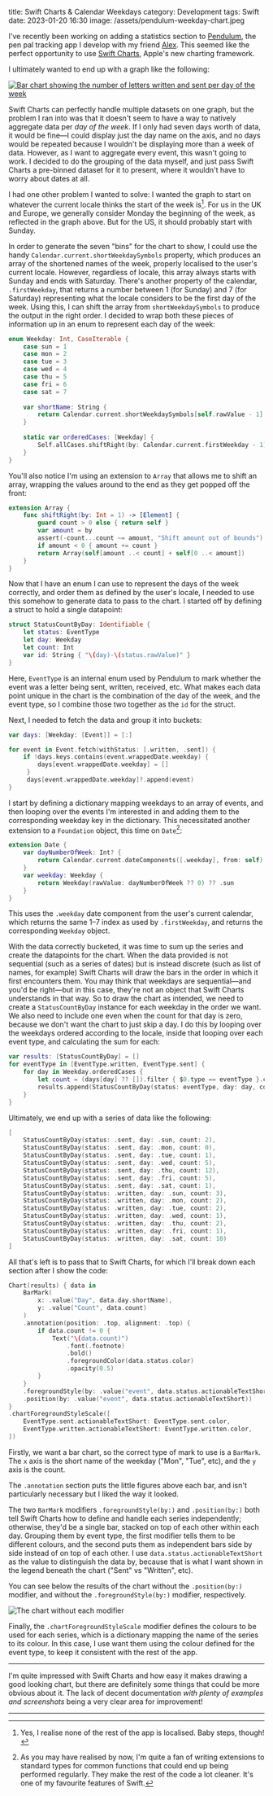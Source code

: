 title: Swift Charts & Calendar Weekdays
category: Development
tags: Swift
date: 2023-01-20 16:30
image: /assets/pendulum-weekday-chart.jpeg

I've recently been working on adding a statistics section to [Pendulum](/pendulum/), the pen pal tracking app I develop with my friend [Alex](https://418teapot.net). This seemed like the perfect opportunity to use [Swift Charts](https://developer.apple.com/documentation/charts), Apple's new charting framework.

I ultimately wanted to end up with a graph like the following:

[![Bar chart showing the number of letters written and sent per day of the week](/assets/pendulum-weekday-chart.jpeg)](/assets/pendulum-weekday-chart.jpeg)

Swift Charts can perfectly handle multiple datasets on one graph, but the problem I ran into was that it doesn't seem to have a way to natively aggregate data per *day of the week*. If I only had seven days worth of data, it would be fine—I could display just the day name on the axis, and no days would be repeated because I wouldn't be displaying more than a week of data. However, as I want to aggregate every event, this wasn't going to work. I decided to do the grouping of the data myself, and just pass Swift Charts a pre-binned dataset for it to present, where it wouldn't have to worry about dates at all.

I had one other problem I wanted to solve: I wanted the graph to start on whatever the current locale thinks the start of the week is[^1]. For us in the UK and Europe, we generally consider Monday the beginning of the week, as reflected in the graph above. But for the US, it should probably start with Sunday.

In order to generate the seven "bins" for the chart to show, I could use the handy `Calendar.current.shortWeekdaySymbols` property, which produces an array of the shortened names of the week, properly localised to the user's current locale. However, regardless of locale, this array always starts with Sunday and ends with Saturday. There's another property of the calendar, `.firstWeekday`, that returns a number between 1 (for Sunday) and 7 (for Saturday) representing what the locale considers to be the first day of the week. Using this, I can shift the array from `shortWeekdaySymbols` to produce the output in the right order. I decided to wrap both these pieces of information up in an enum to represent each day of the week:

```swift
enum Weekday: Int, CaseIterable {
    case sun = 1
    case mon = 2
    case tue = 3
    case wed = 4
    case thu = 5
    case fri = 6
    case sat = 7
    
    var shortName: String {
        return Calendar.current.shortWeekdaySymbols[self.rawValue - 1]
    }
    
    static var orderedCases: [Weekday] {
        Self.allCases.shiftRight(by: Calendar.current.firstWeekday - 1)
    }
}
```

You'll also notice I'm using an extension to `Array` that allows me to shift an array, wrapping the values around to the end as they get popped off the front:

```swift
extension Array {
    func shiftRight(by: Int = 1) -> [Element] {
        guard count > 0 else { return self }
        var amount = by
        assert(-count...count ~= amount, "Shift amount out of bounds")
        if amount < 0 { amount += count }
        return Array(self[amount ..< count] + self[0 ..< amount])
    }
}
```

Now that I have an enum I can use to represent the days of the week correctly, and order them as defined  by the user's locale, I needed to use this somehow to generate data to pass to the chart. I started off by defining a struct to hold a single datapoint:

```swift
struct StatusCountByDay: Identifiable {
    let status: EventType
    let day: Weekday
    let count: Int
    var id: String { "\(day)-\(status.rawValue)" }
}
```

Here, `EventType` is an internal enum used by Pendulum to mark whether the event was a letter being sent, written, received, etc. What makes each data point unique in the chart is the combination of the day of the week, and the event type, so I combine those two together as the `id` for the struct.

Next, I needed to fetch the data and group it into buckets:

```swift
var days: [Weekday: [Event]] = [:]

for event in Event.fetch(withStatus: [.written, .sent]) {
    if !days.keys.contains(event.wrappedDate.weekday) {
        days[event.wrappedDate.weekday] = []
     }
     days[event.wrappedDate.weekday]?.append(event)
}
```

I start by defining a dictionary mapping weekdays to an array of events, and then looping over the events I'm interested in and adding them to the corresponding weekday key in the dictionary. This necessitated another extension to a `Foundation` object, this time on `Date`[^2]:

```swift
extension Date {
    var dayNumberOfWeek: Int? {
        return Calendar.current.dateComponents([.weekday], from: self).weekday
    }
    var weekday: Weekday {
        return Weekday(rawValue: dayNumberOfWeek ?? 0) ?? .sun
    }
}
```

This uses the `.weekday` date component from the user's current calendar, which returns the same 1–7 index as used by `.firstWeekday`, and returns the corresponding `Weekday` object.

With the data correctly bucketed, it was time to sum up the series and create the datapoints for the chart. When the data provided is not sequential (such as a series of dates) but is instead discrete (such as list of names, for example) Swift Charts will draw the bars in the order in which it first encounters them. You may think that weekdays are sequential—and you'd be right—but in this case, they're not an object that Swift Charts understands in that way. So to draw the chart as intended, we need to create a `StatusCountByDay` instance for each weekday in the order we want. We also need to include one even when the count for that day is zero, because we don't want the chart to just skip a day. I do this by looping over the weekdays ordered according to the locale, inside that looping over each event type, and calculating the sum for each:

```swift
var results: [StatusCountByDay] = []
for eventType in [EventType.written, EventType.sent] {
    for day in Weekday.orderedCases {
        let count = (days[day] ?? []).filter { $0.type == eventType }.count
        results.append(StatusCountByDay(status: eventType, day: day, count: count))
    }
}
```

Ultimately, we end up with a series of data like the following:

```swift
[
    StatusCountByDay(status: .sent, day: .sun, count: 2),
    StatusCountByDay(status: .sent, day: .mon, count: 0),
    StatusCountByDay(status: .sent, day: .tue, count: 1),
    StatusCountByDay(status: .sent, day: .wed, count: 5),
    StatusCountByDay(status: .sent, day: .thu, count: 12),
    StatusCountByDay(status: .sent, day: .fri, count: 5),
    StatusCountByDay(status: .sent, day: .sat, count: 1),
    StatusCountByDay(status: .written, day: .sun, count: 3),
    StatusCountByDay(status: .written, day: .mon, count: 2),
    StatusCountByDay(status: .written, day: .tue, count: 2),
    StatusCountByDay(status: .written, day: .wed, count: 1),
    StatusCountByDay(status: .written, day: .thu, count: 2),
    StatusCountByDay(status: .written, day: .fri, count: 1),
    StatusCountByDay(status: .written, day: .sat, count: 10)
]
```

All that's left is to pass that to Swift Charts, for which I'll break down each section after I show the code:

```swift
Chart(results) { data in
    BarMark(
        x: .value("Day", data.day.shortName),
        y: .value("Count", data.count)
    )
    .annotation(position: .top, alignment: .top) {
        if data.count != 0 {
            Text("\(data.count)")
                .font(.footnote)
                .bold()
                .foregroundColor(data.status.color)
                .opacity(0.5)
        }
    }
    .foregroundStyle(by: .value("event", data.status.actionableTextShort))
    .position(by: .value("event", data.status.actionableTextShort))
}
.chartForegroundStyleScale([
    EventType.sent.actionableTextShort: EventType.sent.color,
    EventType.written.actionableTextShort: EventType.written.color,
])
```

Firstly, we want a bar chart, so the correct type of mark to use is a `BarMark`. The `x` axis is the short name of the weekday ("Mon", "Tue", etc), and the `y` axis is the count.

The `.annotation` section puts the little figures above each bar, and isn't particularly necessary but I liked the way it looked.

The two `BarMark` modifiers `.foregroundStyle(by:)` and `.position(by:)` both tell Swift Charts how to define and handle each series independently; otherwise, they'd be a single bar, stacked on top of each other within each day. Grouping them by event type, the first modifier tells them to be different colours, and the second puts them as independent bars side by side instead of on top of each other. I use `data.status.actionableTextShort` as the value to distinguish the data by, because that is what I want shown in the legend beneath the chart ("Sent" vs "Written", etc).

You can see below the results of the chart without the `.position(by:)` modifier, and without the `.foregroundStyle(by:)` modifier, respectively.

![The chart without each modifier](/assets/pendulum-chart-modifiers.png)

Finally, the `.chartForegroundStyleScale` modifier defines the colours to be used for each series, which is a dictionary mapping the name of the series to its colour. In this case, I use want them using the colour defined for the event type, to keep it consistent with the rest of the app.

---

I'm quite impressed with Swift Charts and how easy it makes drawing a good looking chart, but there are definitely some things that could be more obvious about it. The lack of decent documentation *with plenty of examples and screenshots* being a very clear area for improvement!

---

[^1]: Yes, I realise none of the rest of the app is localised. Baby steps, though!
[^2]: As you may have realised by now, I'm quite a fan of writing extensions to standard types for common functions that could end up being performed regularly. They make the rest of the code a lot cleaner. It's one of my favourite features of Swift.
